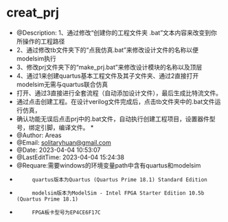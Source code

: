 # creat_prj
  * @Description: 	1、通过修改“创建你的工程文件夹 .bat”文本内容来改变到你所操作的工程路径
 * 2、通过修改tb文件夹下的“点我仿真.bat”来修改设计文件的名称以便modelsim执行
 * 3、修改prj文件夹下的“make_prj.bat”来修改设计模块的名称以及顶层
 * 4、通过1来创建quartus基本工程文件及其子文件夹、通过2直接打开modelsim无需与quartus联合仿真
 * 打开、通过3直接进行全套流程（自动添加设计文件），最后生成比特流文件。
  * 通过点击创建工程。在设计verilog文件完成后，点击tb文件夹中的.bat文件运行仿真，
 * 确认功能无误后点击prj中的.bat文件，自动执行创建工程项目，设置器件型号，绑定引脚，编译文件。
    *
 * @Author: Areas
 * @Email: solitaryhuan@gmail.com
 * @Date: 2023-04-04 10:53:07
 * @LastEditTime: 2023-04-04 15:24:38
 * @Requare:需要windows的环境变量path中含有quartus和modelsim
 *          quartus版本为Quartus (Quartus Prime 18.1) Standard Edition
 *          modelsim版本为ModelSim - Intel FPGA Starter Edition 10.5b (Quartus Prime 18.1)
 *          FPGA板卡型号为EP4CE6F17C
